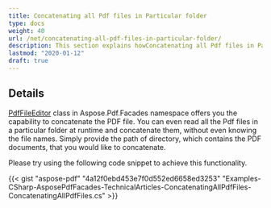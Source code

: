 ```yaml
---
title: Concatenating all Pdf files in Particular folder
type: docs
weight: 40
url: /net/concatenating-all-pdf-files-in-particular-folder/
description: This section explains howConcatenating all Pdf files in Particular folder using PdfFileEditor class.
lastmod: "2020-01-12"
draft: true
---
```


## Details

[PdfFileEditor](http://www.aspose.com/api/net/pdf/aspose.pdf.facades/pdffileeditor) class in Aspose.Pdf.Facades namespace offers you the capability to concatenate the PDF file. You can even read all the Pdf files in a particular folder at runtime and concatenate them, without even knowing the file names. Simply provide the path of directory, which contains the PDF documents, that you would like to concatenate.

Please try using the following code snippet to achieve this functionality.


{{< gist "aspose-pdf" "4a12f0ebd453e7f0d552ed6658ed3253" "Examples-CSharp-AsposePdfFacades-TechnicalArticles-ConcatenatingAllPdfFiles-ConcatenatingAllPdfFiles.cs" >}}
